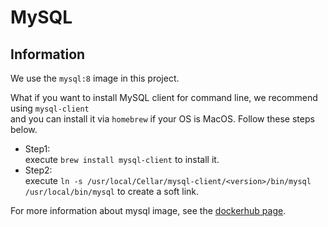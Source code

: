 # MySQL

## Information

We use the `mysql:8` image in this project.

What if you want to install MySQL client for command line, we recommend using `mysql-client`  \
and you can install it via `homebrew` if your OS is MacOS. Follow these steps below.

- Step1:  \
  execute `brew install mysql-client` to install it.
- Step2:  \
  execute `ln -s /usr/local/Cellar/mysql-client/<version>/bin/mysql /usr/local/bin/mysql` to create a soft link.

For more information about mysql image, see the [dockerhub page](https://hub.docker.com/_/mysql).